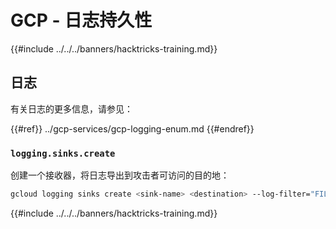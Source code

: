 # GCP - 日志持久性

{{#include ../../../banners/hacktricks-training.md}}

## 日志

有关日志的更多信息，请参见：

{{#ref}}
../gcp-services/gcp-logging-enum.md
{{#endref}}

### `logging.sinks.create`

创建一个接收器，将日志导出到攻击者可访问的目的地：
```bash
gcloud logging sinks create <sink-name> <destination> --log-filter="FILTER_CONDITION"
```
{{#include ../../../banners/hacktricks-training.md}}

